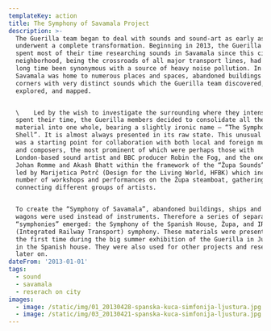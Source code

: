 ```yaml
---
templateKey: action
title: The Symphony of Savamala Project
description: >-
  The Guerilla team began to deal with sounds and sound-art as early as 2011 — forming Guerilla’s Trashophonic Orchestra with the idea of using recycled material to make instruments and produce various tunes. This idea eventually
  underwent a complete transformation. Beginning in 2013, the Guerilla team
  spent most of their time researching sounds in Savamala since this city
  neighborhood, being the crossroads of all major transport lines, had for a
  long time been synonymous with a source of heavy noise pollution. In addition,
  Savamala was home to numerous places and spaces, abandoned buildings and
  corners with very distinct sounds which the Guerilla team discovered,
  explored, and mapped.


  \    Led by the wish to investigate the surrounding where they intensively
  spent their time, the Guerilla members decided to consolidate all the gathered
  material into one whole, bearing a slightly ironic name – “The Symphony of the
  Shell”. It is almost always presented in its raw state. This unusual approach
  was a starting point for collaboration with both local and foreign musicians
  and composers, the most prominent of which were perhaps those with
  London-based sound artist and BBC producer Robin the Fog, and the one with
  Johan Romme and Akash Bhatt within the framework of the “Župa Sounds” project,
  led by Marijetica Potrč (Design for the Living World, HFBK) which included a
  number of workshops and performances on the Župa steamboat, gathering and
  connecting different groups of artists.


  ​To create the “Symphony of Savamala”, abandoned buildings, ships and railway
  wagons were used instead of instruments. Therefore a series of separate
  “symphonies” emerged: the Symphony of the Spanish House, Župa, and IRT
  (Integrated Railway Transport) symphony. These materials were presented for
  the first time during the big summer exhibition of the Guerilla in June 2013,
  in the Spanish house. They were also used for other projects and research
  later on.
dateFrom: '2013-01-01'
tags:
  - sound
  - savamala
  - reserach on city
images:
  - image: /static/img/01_20130428-spanska-kuca-simfonija-ljustura.jpg
  - image: /static/img/03_20130421-spanska-kuca-simfonija-ljustura.jpg
---
```



